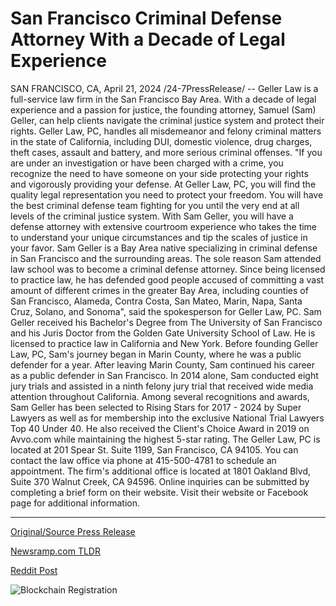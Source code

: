 # San Francisco Criminal Defense Attorney With a Decade of Legal Experience

SAN FRANCISCO, CA, April 21, 2024 /24-7PressRelease/ -- Geller Law is a full-service law firm in the San Francisco Bay Area. With a decade of legal experience and a passion for justice, the founding attorney, Samuel (Sam) Geller, can help clients navigate the criminal justice system and protect their rights.  Geller Law, PC, handles all misdemeanor and felony criminal matters in the state of California, including DUI, domestic violence, drug charges, theft cases, assault and battery, and more serious criminal offenses.  "If you are under an investigation or have been charged with a crime, you recognize the need to have someone on your side protecting your rights and vigorously providing your defense. At Geller Law, PC, you will find the quality legal representation you need to protect your freedom. You will have the best criminal defense team fighting for you until the very end at all levels of the criminal justice system. With Sam Geller, you will have a defense attorney with extensive courtroom experience who takes the time to understand your unique circumstances and tip the scales of justice in your favor. Sam Geller is a Bay Area native specializing in criminal defense in San Francisco and the surrounding areas. The sole reason Sam attended law school was to become a criminal defense attorney. Since being licensed to practice law, he has defended good people accused of committing a vast amount of different crimes in the greater Bay Area, including counties of San Francisco, Alameda, Contra Costa, San Mateo, Marin, Napa, Santa Cruz, Solano, and Sonoma", said the spokesperson for Geller Law, PC.   Sam Geller received his Bachelor's Degree from The University of San Francisco and his Juris Doctor from the Golden Gate University School of Law. He is licensed to practice law in California and New York.  Before founding Geller Law, PC, Sam's journey began in Marin County, where he was a public defender for a year. After leaving Marin County, Sam continued his career as a public defender in San Francisco. In 2014 alone, Sam conducted eight jury trials and assisted in a ninth felony jury trial that received wide media attention throughout California.  Among several recognitions and awards, Sam Geller has been selected to Rising Stars for 2017 - 2024 by Super Lawyers as well as for membership into the exclusive National Trial Lawyers Top 40 Under 40.  He also received the Client's Choice Award in 2019 on Avvo.com while maintaining the highest 5-star rating.  The Geller Law, PC is located at 201 Spear St. Suite 1199, San Francisco, CA 94105. You can contact the law office via phone at 415-500-4781 to schedule an appointment. The firm's additional office is located at 1801 Oakland Blvd, Suite 370 Walnut Creek, CA 94596. Online inquiries can be submitted by completing a brief form on their website. Visit their website or Facebook page for additional information. 

---

[Original/Source Press Release](https://www.24-7pressrelease.com/press-release/510233/san-francisco-criminal-defense-attorney-with-a-decade-of-legal-experience)
                    

[Newsramp.com TLDR](None) 



[Reddit Post](https://www.reddit.com/r/newsramp/comments/1c9bsxc/geller_law_pc_quality_legal_representation_for/) 



![Blockchain Registration](https://cdn.newsramp.app/24-7PressRelease/qrcode/244/21/mildZhFW.webp)